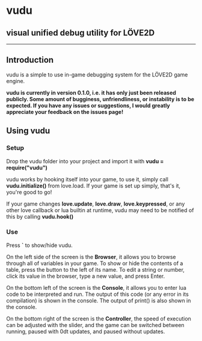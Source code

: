 # vudu
## visual unified debug utility for LÖVE2D

---
## Introduction

vudu is a simple to use in-game debugging system for the LÖVE2D game engine.

**vudu is currently in version 0.1.0, i.e. it has only just been released publicly.  Some amount of bugginess, unfriendliness, or instability is to be expected.  If you have any issues or suggestions, I would greatly appreciate your feedback on the issues page!**


## Using vudu

### Setup

Drop the vudu folder into your project and import it with **vudu = require("vudu")**

vudu works by hooking itself into your game, to use it, simply call **vudu.initialize()** from love.load. If your game is set up simply, that's it, you're good to go!

If your game changes **love.update**, **love.draw**, **love.keypressed**, or any other love callback or lua builtin at runtime, vudu may need to be notified of this by calling **vudu.hook()**

### Use

Press **`** to show/hide vudu.

On the left side of the screen is the **Browser**, it allows you to browse through all of variables in your game.  To show or hide the contents of a table, press the button to the left of its name.  To edit a string or number, click its value in the browser, type a new value, and press Enter.

On the bottom left of the screen is the **Console**, it allows you to enter lua code to be interpreted and run.  The output of this code (or any error in its compilation) is shown in the console.  The output of print() is also shown in the console.

On the bottom right of the screen is the **Controller**, the speed of execution can be adjusted with the slider, and the game can be switched between running, paused with 0dt updates, and paused without updates.
